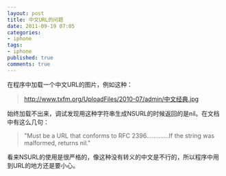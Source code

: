 ```yaml
---
layout: post
title: 中文URL的问题
date: 2011-09-19 07:05
categories:
- iphone
tags:
- iphone
published: true
comments: true
---
```

在程序中加载一个中文URL的图片，例如这种：

> http://www.txfm.org/UploadFiles/2010-07/admin/中文经典.jpg

始终加载不出来，调试发现用这种字符串生成NSURL的时候返回的是nil。在文档中有这么几句：

> "Must be a URL that conforms to RFC 2396.............If the string was malformed, returns nil."

看来NSURL的使用是很严格的，像这种没有转义的中文是不行的，所以程序中用到URL的地方还是要小心。